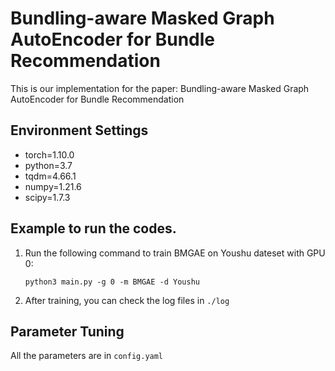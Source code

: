 # Bundling-aware Masked Graph AutoEncoder for Bundle Recommendation
This is our implementation for the paper: Bundling-aware Masked Graph AutoEncoder for Bundle Recommendation

## Environment Settings

- torch=1.10.0
- python=3.7
- tqdm=4.66.1
- numpy=1.21.6
- scipy=1.7.3

## Example to run the codes.

1. Run the following command to train BMGAE on Youshu dateset with GPU 0:

    ```
    python3 main.py -g 0 -m BMGAE -d Youshu
    ```

2. After training, you can check the log files in `./log`

## Parameter Tuning

All the parameters are in `config.yaml`
